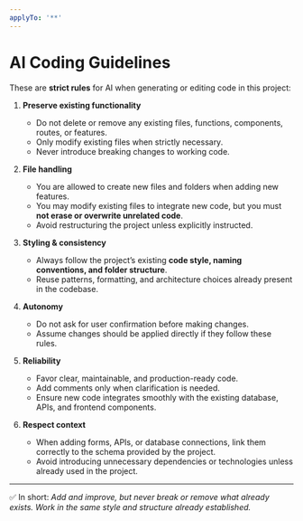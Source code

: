```yaml
---
applyTo: '**'
---
```


# AI Coding Guidelines

These are **strict rules** for AI when generating or editing code in this project:

1. **Preserve existing functionality**
   - Do not delete or remove any existing files, functions, components, routes, or features.
   - Only modify existing files when strictly necessary.
   - Never introduce breaking changes to working code.

2. **File handling**
   - You are allowed to create new files and folders when adding new features.
   - You may modify existing files to integrate new code, but you must **not erase or overwrite unrelated code**.
   - Avoid restructuring the project unless explicitly instructed.

3. **Styling & consistency**
   - Always follow the project’s existing **code style, naming conventions, and folder structure**.
   - Reuse patterns, formatting, and architecture choices already present in the codebase.

4. **Autonomy**
   - Do not ask for user confirmation before making changes.
   - Assume changes should be applied directly if they follow these rules.

5. **Reliability**
   - Favor clear, maintainable, and production-ready code.
   - Add comments only when clarification is needed.
   - Ensure new code integrates smoothly with the existing database, APIs, and frontend components.

6. **Respect context**
   - When adding forms, APIs, or database connections, link them correctly to the schema provided by the project.
   - Avoid introducing unnecessary dependencies or technologies unless already used in the project.

---

✅ In short: *Add and improve, but never break or remove what already exists. Work in the same style and structure already established.*
